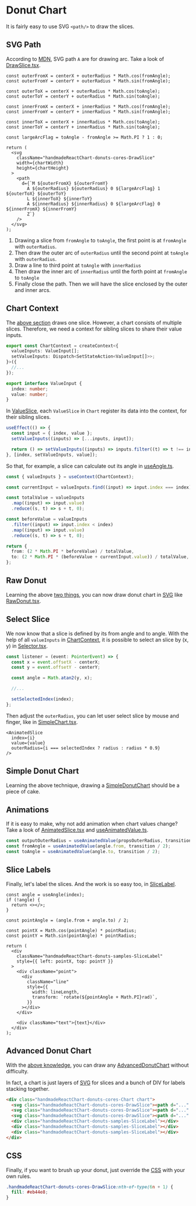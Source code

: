 # Donut Chart

It is fairly easy to use SVG `<path/>` to draw the slices.

## SVG Path

According to [MDN](https://developer.mozilla.org/en-US/docs/Web/SVG/Tutorial/Paths), SVG path `A` are for drawing arc. Take a look of [DrawSlice.tsx](cores/DrawSlice.tsx).

```tsx
const outerFromX = centerX + outerRadius * Math.cos(fromAngle);
const outerFromY = centerY + outerRadius * Math.sin(fromAngle);

const outerToX = centerX + outerRadius * Math.cos(toAngle);
const outerToY = centerY + outerRadius * Math.sin(toAngle);

const innerFromX = centerX + innerRadius * Math.cos(fromAngle);
const innerFromY = centerY + innerRadius * Math.sin(fromAngle);

const innerToX = centerX + innerRadius * Math.cos(toAngle);
const innerToY = centerY + innerRadius * Math.sin(toAngle);

const largeArcFlag = toAngle - fromAngle >= Math.PI ? 1 : 0;

return (
  <svg
    className="handmadeReactChart-donuts-cores-DrawSlice"
    width={chartWidth}
    height={chartHeight}
  >
    <path
      d={`M ${outerFromX} ${outerFromY}
        A ${outerRadius} ${outerRadius} 0 ${largeArcFlag} 1 ${outerToX} ${outerToY}
        L ${innerToX} ${innerToY}
        A ${innerRadius} ${innerRadius} 0 ${largeArcFlag} 0 ${innerFromX} ${innerFromY}
        Z`}
    />
  </svg>
);
```

1. Drawing a slice from `fromAngle` to `toAngle`, the first point is at `fromAngle` with `outerRadius`.
2. Then draw the outer arc of `outerRadius` until the second point at `toAngle` with `outerRadius`.
3. Draw a line to third point at `toAngle` with `innerRadius`
4. Then draw the inner arc of `innerRadius` until the forth point at `fromAngle` to `toAngle`
5. Finally close the path. Then we will have the slice enclosed by the outer and inner arcs.

## Chart Context

The [above section](#svg-path) draws one slice. However, a chart consists of multiple slices. Therefore, we need a context for sibling slices to share their value inputs.

```ts
export const ChartContext = createContext<{
  valueInputs: ValueInput[];
  setValueInputs: Dispatch<SetStateAction<ValueInput[]>>;
}>({
  //...
});
```

```ts
export interface ValueInput {
  index: number;
  value: number;
}
```

In [ValueSlice](cores/ValueSlice.tsx), each `ValueSlice` in `Chart` register its data into the context, for their sibling slices.

```ts
useEffect(() => {
  const input = { index, value };
  setValueInputs((inputs) => [...inputs, input]);

  return () => setValueInputs((inputs) => inputs.filter((t) => t !== input));
}, [index, setValueInputs, value]);
```

So that, for example, a slice can calculate out its angle in [useAngle.ts](cores/useAngle.ts).

```ts
const { valueInputs } = useContext(ChartContext);

const currentInput = valueInputs.find((input) => input.index === index);

const totalValue = valueInputs
  .map((input) => input.value)
  .reduce((s, t) => s + t, 0);

const beforeValue = valueInputs
  .filter((input) => input.index < index)
  .map((input) => input.value)
  .reduce((s, t) => s + t, 0);

return {
  from: (2 * Math.PI * beforeValue) / totalValue,
  to: (2 * Math.PI * (beforeValue + currentInput.value)) / totalValue,
};
```

## Raw Donut

Learning the above [two things](#svg-path), you can now draw donut chart in [SVG](#svg-path) like [RawDonut.tsx](samples/RawDonut.tsx).

## Select Slice

We now know that a slice is defined by its from angle and to angle. With the help of all `valueInputs` in [ChartContext](#chart-context), it is possible to select an slice by (x, y) in [Selector.tsx](samples/Selector.tsx).

```ts
const listener = (event: PointerEvent) => {
  const x = event.offsetX - centerX;
  const y = event.offsetY - centerY;

  const angle = Math.atan2(y, x);

  //...

  setSelectedIndex(index);
};
```

Then adjust the `outerRadius`, you can let user select slice by mouse and finger, like in [SimpleChart.tsx](samples/SimpleChart.tsx).

```tsx
<AnimatedSlice
  index={i}
  value={value}
  outerRadius={i === selectedIndex ? radius : radius * 0.9}
/>
```

## Simple Donut Chart

Learning the above technique, drawing a [SimpleDonutChart](samples/SimpleChart.tsx) should be a piece of cake.

## Animations

If it is easy to make, why not add animation when chart values change? Take a look of [AnimatedSlice.tsx](samples/AnimatedSlice.tsx) and [useAnimatedValue.ts](samples/useAnimatedValue.ts).

```ts
const outputOuterRadius = useAnimatedValue(propsOuterRadius, transition / 2);
const fromAngle = useAnimatedValue(angle.from, transition / 2);
const toAngle = useAnimatedValue(angle.to, transition / 2);
```

## Slice Labels

Finally, let's label the slices. And the work is so easy too, in [SliceLabel](samples/SliceLabel.tsx).

```tsx
const angle = useAngle(index);
if (!angle) {
  return <></>;
}

const pointAngle = (angle.from + angle.to) / 2;

const pointX = Math.cos(pointAngle) * pointRadius;
const pointY = Math.sin(pointAngle) * pointRadius;

return (
  <div
    className="handmadeReactChart-donuts-samples-SliceLabel"
    style={{ left: pointX, top: pointY }}
  >
    <div className="point">
      <div
        className="line"
        style={{
          width: lineLength,
          transform: `rotate(${pointAngle + Math.PI}rad)`,
        }}
      ></div>
    </div>

    <div className="text">{text}</div>
  </div>
);
```

## Advanced Donut Chart

With the [above knowledge](#svg-path), you can draw any [AdvancedDonutChart](samples/AdvancedChart.tsx) without difficulty.

In fact, a chart is just layers of [SVG](#svg-path) for slices and a bunch of DIV for labels stacking together.

```html
<div class="handmadeReactChart-donuts-cores-Chart chart">
  <svg class="handmadeReactChart-donuts-cores-DrawSlice"><path d="..." /></svg>
  <svg class="handmadeReactChart-donuts-cores-DrawSlice"><path d="..." /></svg>
  <svg class="handmadeReactChart-donuts-cores-DrawSlice"><path d="..." /></svg>
  <div class="handmadeReactChart-donuts-samples-SliceLabel"></div>
  <div class="handmadeReactChart-donuts-samples-SliceLabel"></div>
  <div class="handmadeReactChart-donuts-samples-SliceLabel"></div>
</div>
```

## CSS

Finally, if you want to brush up your donut, just override the [CSS](cores/DrawSlice.css) with your own rules.

```css
.handmadeReactChart-donuts-cores-DrawSlice:nth-of-type(6n + 1) {
  fill: #eb44e8;
}
```
